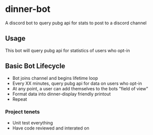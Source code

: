 # dinner-bot
A discord bot to query pubg api for stats to post to a discord channel

## Usage
This bot will query pubg api for statistics of users who opt-in

## Basic Bot Lifecycle
- Bot joins channel and begins lifetime loop
- Every XX minutes, query pubg api for data on users who opt-in
- At any point, a user can add themselves to the bots "field of view"
- Format data into dinner-display friendly printout
- Repeat

### Project tenets
- Unit test everything
- Have code reviewed and interated on
